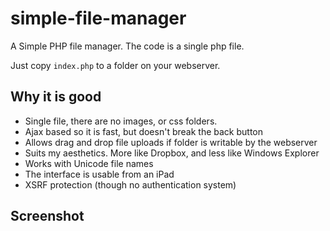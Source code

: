 simple-file-manager
===================

A Simple PHP file manager.  The code is a single php file.  

Just copy `index.php` to a folder on your webserver.

## Why it is good

- Single file, there are no images, or css folders.  
- Ajax based so it is fast, but doesn't break the back button
- Allows drag and drop file uploads if folder is writable by the webserver
- Suits my aesthetics.  More like Dropbox, and less like Windows Explorer
- Works with Unicode file names
- The interface is usable from an iPad
- XSRF protection (though no authentication system)

## Screenshot
